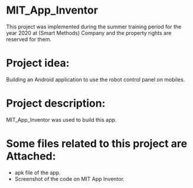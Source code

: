 # MIT_App_Inventor
This project was implemented during the summer training period for the year 2020 at (Smart Methods) Company and the property rights are reserved for them.

# Project idea:
Building an Android application to use the robot control panel on mobiles.

# Project description:
MIT_App_Inventor was used to build this app.

# Some files related to this project are Attached:
- apk file of the app.
- Screenshot of the code on MIT App Inventor.

